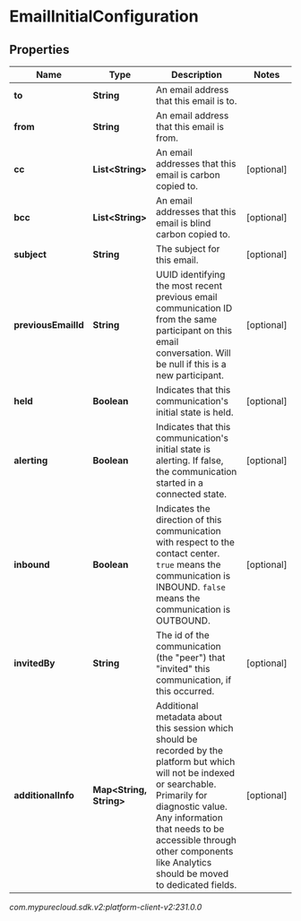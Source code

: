 # EmailInitialConfiguration


## Properties

| Name | Type | Description | Notes |
| ------------ | ------------- | ------------- | ------------- |
| **to** | **String** | An email address that this email is to. |  |
| **from** | **String** | An email address that this email is from. |  |
| **cc** | **List&lt;String&gt;** | An email addresses that this email is carbon copied to. |  [optional] |
| **bcc** | **List&lt;String&gt;** | An email addresses that this email is blind carbon copied to. |  [optional] |
| **subject** | **String** | The subject for this email. |  [optional] |
| **previousEmailId** | **String** | UUID identifying the most recent previous email communication ID from the same participant on this email conversation. Will be null if this is a new participant. |  [optional] |
| **held** | **Boolean** | Indicates that this communication's initial state is held. |  [optional] |
| **alerting** | **Boolean** | Indicates that this communication's initial state is alerting. If false, the communication started in a connected state. |  [optional] |
| **inbound** | **Boolean** | Indicates the direction of this communication with respect to the contact center. `true` means the communication is INBOUND. `false` means the communication is OUTBOUND. |  [optional] |
| **invitedBy** | **String** | The id of the communication (the \"peer\") that \"invited\" this communication, if this occurred. |  [optional] |
| **additionalInfo** | **Map&lt;String, String&gt;** | Additional metadata about this session which should be recorded by the platform but which will not be indexed or searchable. Primarily for diagnostic value. Any information that needs to be accessible through other components like Analytics should be moved to dedicated fields. |  [optional] |




_com.mypurecloud.sdk.v2:platform-client-v2:231.0.0_
